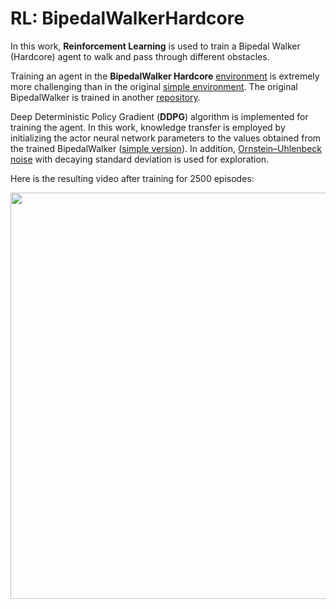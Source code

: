 # RL: BipedalWalkerHardcore

In this work, **Reinforcement Learning** is used to train a Bipedal Walker (Hardcore) agent to walk and pass through different obstacles. 

Training an agent in the **BipedalWalker Hardcore** [environment](https://gym.openai.com/envs/BipedalWalkerHardcore-v2/) is extremely more challenging than in the original [simple environment](https://gym.openai.com/envs/BipedalWalker-v2/). The original BipedalWalker is trained in another [repository](https://github.com/moein-e/RL_BipedalWalker). 

Deep Deterministic Policy Gradient (**DDPG**) algorithm is implemented for training the agent. In this work, knowledge transfer is employed by initializing the actor neural network parameters to the values obtained from the trained BipedalWalker ([simple version](https://github.com/moein-e/RL_BipedalWalker)). In addition, [Ornstein–Uhlenbeck noise](https://en.wikipedia.org/wiki/Ornstein%E2%80%93Uhlenbeck_process) with decaying standard deviation is used for exploration.

Here is the resulting video after training for 2500 episodes:

<img src="Trained%20Agent/BipedalWalker_Hardcore_Training.gif" width="650">
